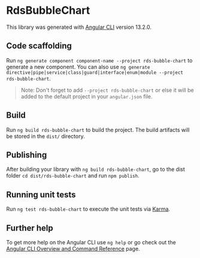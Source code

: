 # RdsBubbleChart

This library was generated with [Angular CLI](https://github.com/angular/angular-cli) version 13.2.0.

## Code scaffolding

Run `ng generate component component-name --project rds-bubble-chart` to generate a new component. You can also use `ng generate directive|pipe|service|class|guard|interface|enum|module --project rds-bubble-chart`.
> Note: Don't forget to add `--project rds-bubble-chart` or else it will be added to the default project in your `angular.json` file. 

## Build

Run `ng build rds-bubble-chart` to build the project. The build artifacts will be stored in the `dist/` directory.

## Publishing

After building your library with `ng build rds-bubble-chart`, go to the dist folder `cd dist/rds-bubble-chart` and run `npm publish`.

## Running unit tests

Run `ng test rds-bubble-chart` to execute the unit tests via [Karma](https://karma-runner.github.io).

## Further help

To get more help on the Angular CLI use `ng help` or go check out the [Angular CLI Overview and Command Reference](https://angular.io/cli) page.
